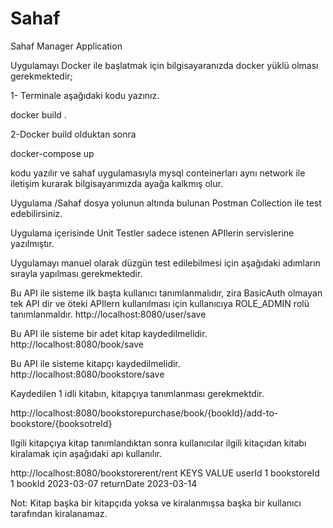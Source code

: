 # Sahaf
Sahaf Manager Application

Uygulamayı Docker ile başlatmak için bilgisayaranızda docker yüklü olması gerekmektedir;

1- Terminale aşağıdaki kodu yazınız.
  
docker build .

2-Docker build olduktan sonra
  
docker-compose up

kodu yazılır ve sahaf uygulamasıyla mysql conteinerları aynı network ile iletişim kurarak bilgisayarımızda ayağa kalkmış olur.

Uygulama /Sahaf dosya yolunun altında bulunan Postman Collection ile test edebilirsiniz.

Uygulama içerisinde Unit Testler sadece istenen APIlerin servislerine yazılmıştır.

Uygulamayı manuel olarak düzgün test edilebilmesi için aşağıdaki adımların sırayla yapılması gerekmektedir.

Bu API ile sisteme ilk başta kullanıcı tanımlanmalıdır, zira BasicAuth olmayan tek API dir ve öteki APIlern kullanılması için kullanıcıya ROLE_ADMIN rolü tanımlanmaldır.
http://localhost:8080/user/save

Bu API ile sisteme bir adet kitap kaydedilmelidir.
http://localhost:8080/book/save

Bu API ile sisteme kitapçı kaydedilmelidir.
http://localhost:8080/bookstore/save

Kaydedilen 1 idli kitabın, kitapçıya tanımlanması gerekmektdir.

http://localhost:8080/bookstorepurchase/book/{bookId}/add-to-bookstore/{booksotreId}

Ilgili kitapçıya kitap tanımlandıktan sonra kullanıcılar ilgili kitaçıdan kitabı kiralamak için aşağıdaki apı kullanılır.

http://localhost:8080/bookstorerent/rent
  KEYS          VALUE
  userId        1
  bookstoreId   1
  bookId        2023-03-07
  returnDate    2023-03-14
  
Not: Kitap başka bir kitapçıda yoksa ve kiralanmışsa başka bir kullanıcı tarafından kiralanamaz.
  
  
  
  
  
  
  
  
